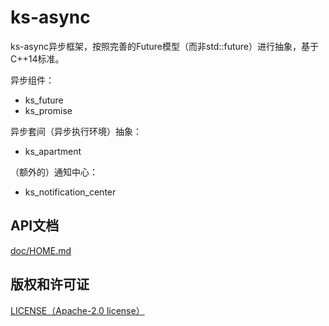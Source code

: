 ﻿# ks-async

ks-async异步框架，按照完善的Future模型（而非std::future）进行抽象，基于C++14标准。

异步组件：
 - ks_future
 - ks_promise

异步套间（异步执行环境）抽象：
 - ks_apartment

（额外的）通知中心：
 - ks_notification_center


## API文档
[doc/HOME.md](doc/HOME.md)


## 版权和许可证
[LICENSE（Apache-2.0 license）](LICENSE)
